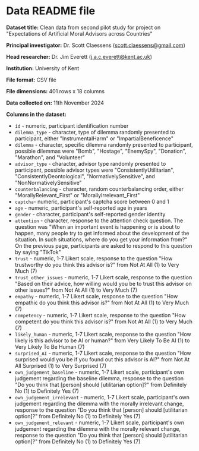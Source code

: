 # Data README file

**Dataset title:** Clean data from second pilot study for project on 
"Expectations of Artificial Moral Advisors across Countries"

**Principal investigator:** Dr. Scott Claessens (scott.claessens@gmail.com)

**Head researcher:** Dr. Jim Everett (j.a.c.everett@kent.ac.uk)

**Institution:** University of Kent

**File format:** CSV file

**File dimensions:** 401 rows x 18 columns

**Data collected on:** 11th November 2024

**Columns in the dataset:**

- `id` - numeric, participant identification number
- `dilemma_type` - character, type of dilemma randomly presented to participant,
either "InstrumentalHarm" or "ImpartialBeneficence"
- `dilemma` - character, specific dilemma randomly presented to participant, 
possible dilemmas were "Bomb", "Hostage", "EnemySpy", "Donation", "Marathon", 
and "Volunteer"
- `advisor_type` - character, advisor type randomly presented to participant,
possible advisor types were "ConsistentlyUtilitarian",
"ConsistentlyDeontological", "NormativelySensitive", and 
"NonNormativelySensitive"
- `counterbalancing` - character, random counterbalancing order, either
"MorallyRelevant_First" or "MorallyIrrelevant_First"
- `captcha`- numeric, participant's captcha score between 0 and 1
- `age` - numeric, participant's self-reported age in years
- `gender` - character, participant's self-reported gender identity
- `attention` - character, response to the attention check question. The
question was "When an important event is happening or is about to happen, many 
people try to get informed about the development of the situation. In such 
situations, where do you get your information from?" On the previous page,
participants are asked to respond to this question by saying "TikTok"
- `trust` - numeric, 1-7 Likert scale, response to the question "How trustworthy
do you think this advisor is?" from Not At All (1) to Very Much (7)
- `trust_other_issues` - numeric, 1-7 Likert scale, response to the question
"Based on their advice, how willing would you be to trust this advisor on other
issues?" from Not At All (1) to Very Much (7)
- `empathy` - numeric, 1-7 Likert scale, response to the question "How empathic
do you think this advisor is?" from Not At All (1) to Very Much (7)
- `competency` - numeric, 1-7 Likert scale, response to the question "How
competent do you think this advisor is?" from Not At All (1) to Very Much (7)
- `likely_human` - numeric, 1-7 Likert scale, response to the question "How
likely is this advisor to be AI or human?" from Very Likely To Be AI (1) to Very
Likely To Be Human (7)
- `surprised_AI` - numeric, 1-7 Likert scale, response to the question "How
surprised would you be if you found out this advisor is AI?" from Not At All
Surprised (1) to Very Surprised (7)
- `own_judgement_baseline` - numeric, 1-7 Likert scale, participant's own
judgement regarding the baseline dilemma, response to the question "Do you think
that [person] should [utilitarian option]?" from Definitely No (1) to Definitely
Yes (7)
- `own_judgement_irrelevant` - numeric, 1-7 Likert scale, participant's own
judgement regarding the dilemma with the morally irrelevant change, response to
the question "Do you think that [person] should [utilitarian option]?" from
Definitely No (1) to Definitely Yes (7)
- `own_judgement_relevant` - numeric, 1-7 Likert scale, participant's own
judgement regarding the dilemma with the morally relevant change, response to
the question "Do you think that [person] should [utilitarian option]?" from
Definitely No (1) to Definitely Yes (7)
